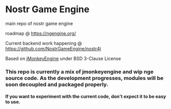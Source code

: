 # Nostr Game Engine

main repo of nostr game engine

roadmap @ https://ngengine.org/

Current backend work happening @ https://github.com/NostrGameEngine/nostr4j


Based on [jMonkeyEngine](https://jmonkeyengine.org/) under BSD 3-Clause License


### This repo is currently a mix of jmonkeyengine and wip nge source code. As the development progresses, modules will be soon decoupled and packaged properly. 

#### If you want to experiment with the current code, don't expect it to be easy to use.